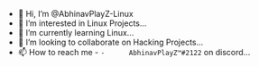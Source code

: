 - 👋 Hi, I’m @AbhinavPlayZ-Linux
- 👀 I’m interested in Linux Projects...
- 🌱 I’m currently learning Linux...
- 💞️ I’m looking to collaborate on Hacking Projects...
- 📫 How to reach me - `-      AbhinavPlayZ™#2122` on discord...

<!---
AbhinavPlayZ-Linux/AbhinavPlayZ-Linux is a ✨ special ✨ repository because its `README.md` (this file) appears on your GitHub profile.
You can click the Preview link to take a look at your changes.
--->
